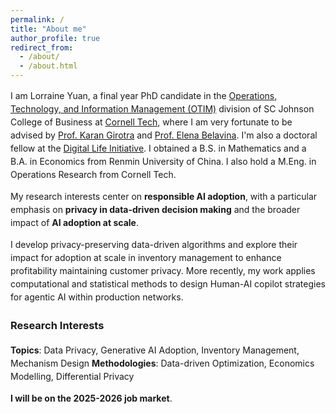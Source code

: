 ```yaml
---
permalink: /
title: "About me"
author_profile: true
redirect_from: 
  - /about/
  - /about.html
---
```


<style>
  .about-page {
    max-width: 1000px;   /* restrict to 1000px */
    margin: 0;           /* flush left, not centered */
    line-height: 1.5;    /* optional: 1.5× spacing for readability */
  }
</style>

<div class="about-page">

I am Lorraine Yuan, a final year PhD candidate in the [Operations, Technology, and Information Management (OTIM)](https://www.johnson.cornell.edu/programs/phd-program/operations-technology-information-management/) division of SC Johnson College of Business at [Cornell Tech](https://tech.cornell.edu), where I am very fortunate to be advised by [Prof. Karan Girotra](https://tech.cornell.edu/people/karan-girotra/) and [Prof. Elena Belavina](https://sha.cornell.edu/faculty-research/faculty/eb733/). I'm also a doctoral fellow at the [Digital Life Initiative](https://www.dli.tech.cornell.edu). I obtained a B.S. in Mathematics and a B.A. in Economics from Renmin University of China. I also hold a M.Eng. in Operations Research from Cornell Tech.

My research interests center on **responsible AI adoption**, with a particular emphasis on **privacy in data-driven decision making** and the broader impact of **AI adoption at scale**. 

I develop privacy-preserving data-driven algorithms and explore their impact for adoption at scale in inventory management to enhance profitability maintaining customer privacy. More recently, my work applies computational and statistical methods to design Human-AI copilot strategies for agentic AI within production networks. 

### Research Interests

**Topics**: Data Privacy, Generative AI Adoption, Inventory Management, Mechanism Design
**Methodologies**: Data-driven Optimization, Economics Modelling, Differential Privacy


**I will be on the 2025-2026 job market**.

</div>